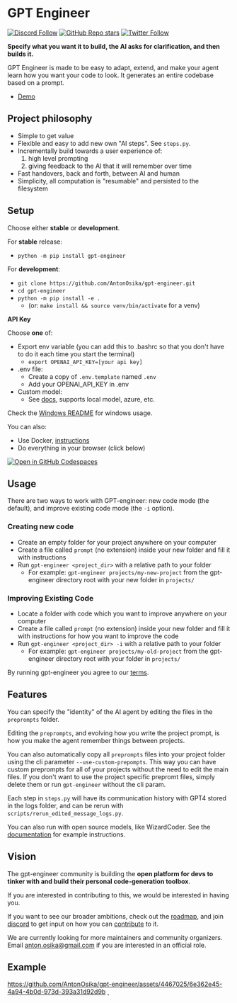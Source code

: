 # GPT Engineer

[![Discord Follow](https://dcbadge.vercel.app/api/server/8tcDQ89Ej2?style=flat)](https://discord.gg/8tcDQ89Ej2)
[![GitHub Repo stars](https://img.shields.io/github/stars/AntonOsika/gpt-engineer?style=social)](https://github.com/AntonOsika/gpt-engineer)
[![Twitter Follow](https://img.shields.io/twitter/follow/antonosika?style=social)](https://twitter.com/AntonOsika)

**Specify what you want it to build, the AI asks for clarification, and then builds it.**

GPT Engineer is made to be easy to adapt, extend, and make your agent learn how you want your code to look. It generates an entire codebase based on a prompt.

- [Demo](https://twitter.com/antonosika/status/1667641038104674306)

## Project philosophy

- Simple to get value
- Flexible and easy to add new own "AI steps". See `steps.py`.
- Incrementally build towards a user experience of:
  1. high level prompting
  2. giving feedback to the AI that it will remember over time
- Fast handovers, back and forth, between AI and human
- Simplicity, all computation is "resumable" and persisted to the filesystem

## Setup

Choose either **stable** or **development**.

For **stable** release:

- `python -m pip install gpt-engineer`

For **development**:
- `git clone https://github.com/AntonOsika/gpt-engineer.git`
- `cd gpt-engineer`
- `python -m pip install -e .`
  - (or: `make install && source venv/bin/activate` for a venv)

**API Key**

Choose **one** of:
- Export env variable (you can add this to .bashrc so that you don't have to do it each time you start the terminal)
    - `export OPENAI_API_KEY=[your api key]`
- .env file:
    - Create a copy of `.env.template` named `.env`
    - Add your OPENAI_API_KEY in .env
- Custom model:
    - See [docs](https://gpt-engineer.readthedocs.io/en/latest/open_models.html), supports local model, azure, etc.

Check the [Windows README](./WINDOWS_README.md) for windows usage.

You can also:
- Use Docker, [instructions](docker/README.md)
- Do everything in your browser (click below)

[![Open in GitHub Codespaces](https://github.com/codespaces/badge.svg)](https://github.com/AntonOsika/gpt-engineer/codespaces)

## Usage

There are two ways to work with GPT-engineer: new code mode (the default), and improve existing code mode (the `-i` option).

### Creating new code
- Create an empty folder for your project anywhere on your computer
- Create a file called `prompt` (no extension) inside your new folder and fill it with instructions
- Run `gpt-engineer <project_dir>` with a relative path to your folder
  - For example: `gpt-engineer projects/my-new-project` from the gpt-engineer directory root with your new folder in `projects/`

### Improving Existing Code
- Locate a folder with code which you want to improve anywhere on your computer
- Create a file called `prompt` (no extension) inside your new folder and fill it with instructions for how you want to improve the code
- Run `gpt-engineer <project_dir> -i` with a relative path to your folder
  - For example: `gpt-engineer projects/my-old-project` from the gpt-engineer directory root with your folder in `projects/`

By running gpt-engineer you agree to our [terms](https://github.com/AntonOsika/gpt-engineer/blob/main/TERMS_OF_USE.md).


## Features

You can specify the "identity" of the AI agent by editing the files in the `preprompts` folder.

Editing the `preprompts`, and evolving how you write the project prompt, is how you make the agent remember things between projects.

You can also automatically copy all `preprompts` files into your project folder using the cli parameter `--use-custom-prepompts`. This way you can have custom preprompts for all of your projects without the need to edit the main files. If you don't want to use the project specific prepromt files, simply delete them or run `gpt-engineer` without the cli param.

Each step in `steps.py` will have its communication history with GPT4 stored in the logs folder, and can be rerun with `scripts/rerun_edited_message_logs.py`.

You can also run with open source models, like WizardCoder. See the [documentation](https://gpt-engineer.readthedocs.io/en/latest/open_models.html) for example instructions.

## Vision

The gpt-engineer community is building the **open platform for devs to tinker with and build their personal code-generation toolbox**.

If you are interested in contributing to this, we would be interested in having you.

If you want to see our broader ambitions, check out the [roadmap](https://github.com/AntonOsika/gpt-engineer/blob/main/ROADMAP.md), and join
[discord](https://discord.gg/8tcDQ89Ej2)
to get input on how you can [contribute](.github/CONTRIBUTING.md) to it.

We are currently looking for more maintainers and community organizers. Email anton.osika@gmail.com if you are interested in an official role.


## Example

https://github.com/AntonOsika/gpt-engineer/assets/4467025/6e362e45-4a94-4b0d-973d-393a31d92d9b
˛
